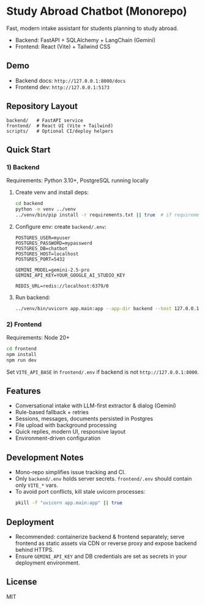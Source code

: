 # Study Abroad Chatbot (Monorepo)

Fast, modern intake assistant for students planning to study abroad.

- Backend: FastAPI + SQLAlchemy + LangChain (Gemini)
- Frontend: React (Vite) + Tailwind CSS

## Demo
- Backend docs: `http://127.0.0.1:8000/docs`
- Frontend dev: `http://127.0.0.1:5173`

## Repository Layout
```
backend/   # FastAPI service
frontend/  # React UI (Vite + Tailwind)
scripts/   # Optional CI/deploy helpers
```

## Quick Start

### 1) Backend
Requirements: Python 3.10+, PostgreSQL running locally

1. Create venv and install deps:
   ```bash
   cd backend
   python -m venv ../venv
   ../venv/bin/pip install -r requirements.txt || true  # if requirements present
   ```

2. Configure env: create `backend/.env`:
   ```env
   POSTGRES_USER=myuser
   POSTGRES_PASSWORD=mypassword
   POSTGRES_DB=chatbot
   POSTGRES_HOST=localhost
   POSTGRES_PORT=5432

   GEMINI_MODEL=gemini-2.5-pro
   GEMINI_API_KEY=YOUR_GOOGLE_AI_STUDIO_KEY

   REDIS_URL=redis://localhost:6379/0
   ```

3. Run backend:
   ```bash
   ../venv/bin/uvicorn app.main:app --app-dir backend --host 127.0.0.1 --port 8000 --reload
   ```

### 2) Frontend
Requirements: Node 20+

```bash
cd frontend
npm install
npm run dev
```
Set `VITE_API_BASE` in `frontend/.env` if backend is not `http://127.0.0.1:8000`.

## Features
- Conversational intake with LLM-first extractor & dialog (Gemini)
- Rule-based fallback + retries
- Sessions, messages, documents persisted in Postgres
- File upload with background processing
- Quick replies, modern UI, responsive layout
- Environment-driven configuration

## Development Notes
- Mono-repo simplifies issue tracking and CI.
- Only `backend/.env` holds server secrets. `frontend/.env` should contain only `VITE_*` vars.
- To avoid port conflicts, kill stale uvicorn processes:
  ```bash
  pkill -f "uvicorn app.main:app" || true
  ```

## Deployment
- Recommended: containerize backend & frontend separately; serve frontend as static assets via CDN or reverse proxy and expose backend behind HTTPS.
- Ensure `GEMINI_API_KEY` and DB credentials are set as secrets in your deployment environment.

## License
MIT
